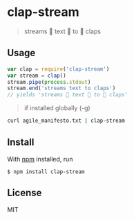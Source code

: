 # clap-stream

> streams 👏 text 👏 to 👏 claps


## Usage

```js
var clap = require('clap-stream')
var stream = clap()
stream.pipe(process.stdout)
stream.end('streams text to claps')
// yields 'streams 👏 text 👏 to 👏 claps'
```

> if installed globally (-g) 

```bash
curl agile_manifesto.txt | clap-stream
```


## Install

With [npm](https://npmjs.org/) installed, run

```
$ npm install clap-stream
```

## License

MIT

